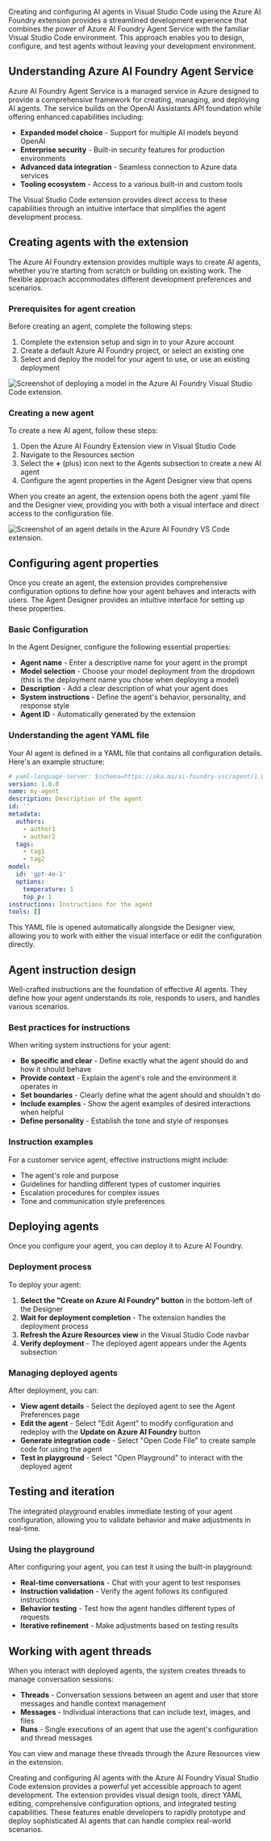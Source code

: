Creating and configuring AI agents in Visual Studio Code using the Azure AI Foundry extension provides a streamlined development experience that combines the power of Azure AI Foundry Agent Service with the familiar Visual Studio Code environment. This approach enables you to design, configure, and test agents without leaving your development environment.

## Understanding Azure AI Foundry Agent Service

Azure AI Foundry Agent Service is a managed service in Azure designed to provide a comprehensive framework for creating, managing, and deploying AI agents. The service builds on the OpenAI Assistants API foundation while offering enhanced capabilities including:

- **Expanded model choice** - Support for multiple AI models beyond OpenAI
- **Enterprise security** - Built-in security features for production environments
- **Advanced data integration** - Seamless connection to Azure data services
- **Tooling ecosystem** - Access to a various built-in and custom tools

The Visual Studio Code extension provides direct access to these capabilities through an intuitive interface that simplifies the agent development process.

## Creating agents with the extension

The Azure AI Foundry extension provides multiple ways to create AI agents, whether you're starting from scratch or building on existing work. The flexible approach accommodates different development preferences and scenarios.

### Prerequisites for agent creation

Before creating an agent, complete the following steps:

1. Complete the extension setup and sign in to your Azure account
1. Create a default Azure AI Foundry project, or select an existing one
1. Select and deploy the model for your agent to use, or use an existing deployment 

![Screenshot of deploying a model in the Azure AI Foundry Visual Studio Code extension.](../media/vs-code-deploy-model.gif)

### Creating a new agent

To create a new AI agent, follow these steps:

1. Open the Azure AI Foundry Extension view in Visual Studio Code
1. Navigate to the Resources section
1. Select the **+** (plus) icon next to the Agents subsection to create a new AI agent
1. Configure the agent properties in the Agent Designer view that opens

When you create an agent, the extension opens both the agent .yaml file and the Designer view, providing you with both a visual interface and direct access to the configuration file.

![Screenshot of an agent details in the Azure AI Foundry VS Code extension.](../media/vs-code-create-new-agent.png)

## Configuring agent properties

Once you create an agent, the extension provides comprehensive configuration options to define how your agent behaves and interacts with users. The Agent Designer provides an intuitive interface for setting up these properties.

### Basic Configuration

In the Agent Designer, configure the following essential properties:

- **Agent name** - Enter a descriptive name for your agent in the prompt
- **Model selection** - Choose your model deployment from the dropdown (this is the deployment name you chose when deploying a model)
- **Description** - Add a clear description of what your agent does
- **System instructions** - Define the agent's behavior, personality, and response style
- **Agent ID** - Automatically generated by the extension

### Understanding the agent YAML file

Your AI agent is defined in a YAML file that contains all configuration details. Here's an example structure:

```yaml
# yaml-language-server: $schema=https://aka.ms/ai-foundry-vsc/agent/1.0.0
version: 1.0.0
name: my-agent
description: Description of the agent
id: ''
metadata:
  authors:
    - author1
    - author2
  tags:
    - tag1
    - tag2
model:
  id: 'gpt-4o-1'
  options:
    temperature: 1
    top_p: 1
instructions: Instructions for the agent
tools: []
```

This YAML file is opened automatically alongside the Designer view, allowing you to work with either the visual interface or edit the configuration directly.

## Agent instruction design

Well-crafted instructions are the foundation of effective AI agents. They define how your agent understands its role, responds to users, and handles various scenarios.

### Best practices for instructions

When writing system instructions for your agent:
- **Be specific and clear** - Define exactly what the agent should do and how it should behave
- **Provide context** - Explain the agent's role and the environment it operates in
- **Set boundaries** - Clearly define what the agent should and shouldn't do
- **Include examples** - Show the agent examples of desired interactions when helpful
- **Define personality** - Establish the tone and style of responses

### Instruction examples

For a customer service agent, effective instructions might include:
- The agent's role and purpose
- Guidelines for handling different types of customer inquiries
- Escalation procedures for complex issues
- Tone and communication style preferences

## Deploying agents

Once you configure your agent, you can deploy it to Azure AI Foundry.

### Deployment process

To deploy your agent:

1. **Select the "Create on Azure AI Foundry" button** in the bottom-left of the Designer
2. **Wait for deployment completion** - The extension handles the deployment process
3. **Refresh the Azure Resources view** in the Visual Studio Code navbar
4. **Verify deployment** - The deployed agent appears under the Agents subsection

### Managing deployed agents

After deployment, you can:
- **View agent details** - Select the deployed agent to see the Agent Preferences page
- **Edit the agent** - Select "Edit Agent" to modify configuration and redeploy with the **Update on Azure AI Foundry** button
- **Generate integration code** - Select "Open Code File" to create sample code for using the agent
- **Test in playground** - Select "Open Playground" to interact with the deployed agent

## Testing and iteration

The integrated playground enables immediate testing of your agent configuration, allowing you to validate behavior and make adjustments in real-time.

### Using the playground

After configuring your agent, you can test it using the built-in playground:
- **Real-time conversations** - Chat with your agent to test responses
- **Instruction validation** - Verify the agent follows its configured instructions
- **Behavior testing** - Test how the agent handles different types of requests
- **Iterative refinement** - Make adjustments based on testing results

## Working with agent threads

When you interact with deployed agents, the system creates threads to manage conversation sessions:

- **Threads** - Conversation sessions between an agent and user that store messages and handle context management
- **Messages** - Individual interactions that can include text, images, and files
- **Runs** - Single executions of an agent that use the agent's configuration and thread messages

You can view and manage these threads through the Azure Resources view in the extension.

Creating and configuring AI agents with the Azure AI Foundry Visual Studio Code extension provides a powerful yet accessible approach to agent development. The extension provides visual design tools, direct YAML editing, comprehensive configuration options, and integrated testing capabilities. These features enable developers to rapidly prototype and deploy sophisticated AI agents that can handle complex real-world scenarios.